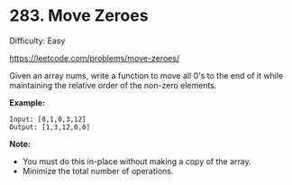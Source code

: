 # 283. Move Zeroes

Difficulty: Easy

https://leetcode.com/problems/move-zeroes/

Given an array nums, write a function to move all 0's to the end of it while maintaining the relative order of the non-zero elements.

**Example:**
```
Input: [0,1,0,3,12]
Output: [1,3,12,0,0]
```

**Note:**
* You must do this in-place without making a copy of the array.
* Minimize the total number of operations.
